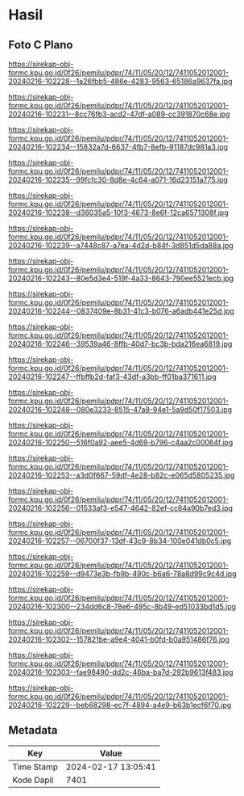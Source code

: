 # Hasil

## Foto C Plano

https://sirekap-obj-formc.kpu.go.id/0f26/pemilu/pdpr/74/11/05/20/12/7411052012001-20240216-102228--1a26fbb5-486e-4283-9563-65186a9637fa.jpg

https://sirekap-obj-formc.kpu.go.id/0f26/pemilu/pdpr/74/11/05/20/12/7411052012001-20240216-102231--8cc76fb3-acd2-47df-a089-cc391870c68e.jpg

https://sirekap-obj-formc.kpu.go.id/0f26/pemilu/pdpr/74/11/05/20/12/7411052012001-20240216-102234--15832a7d-6637-4fb7-8efb-91187dc981a3.jpg

https://sirekap-obj-formc.kpu.go.id/0f26/pemilu/pdpr/74/11/05/20/12/7411052012001-20240216-102235--99fcfc30-8d8e-4c64-a071-16d23151a775.jpg

https://sirekap-obj-formc.kpu.go.id/0f26/pemilu/pdpr/74/11/05/20/12/7411052012001-20240216-102238--d36035a5-10f3-4673-8e6f-12ca6571308f.jpg

https://sirekap-obj-formc.kpu.go.id/0f26/pemilu/pdpr/74/11/05/20/12/7411052012001-20240216-102239--a7448c87-a7ea-4d2d-b84f-3d851d5da88a.jpg

https://sirekap-obj-formc.kpu.go.id/0f26/pemilu/pdpr/74/11/05/20/12/7411052012001-20240216-102243--80e5d3e4-519f-4a33-8643-790ee5521ecb.jpg

https://sirekap-obj-formc.kpu.go.id/0f26/pemilu/pdpr/74/11/05/20/12/7411052012001-20240216-102244--0837409e-8b31-41c3-b076-a6adb441e25d.jpg

https://sirekap-obj-formc.kpu.go.id/0f26/pemilu/pdpr/74/11/05/20/12/7411052012001-20240216-102246--39539a46-8ffb-40d7-bc3b-bda216ea6819.jpg

https://sirekap-obj-formc.kpu.go.id/0f26/pemilu/pdpr/74/11/05/20/12/7411052012001-20240216-102247--ffbffb2d-faf3-43df-a3bb-ff01ba371611.jpg

https://sirekap-obj-formc.kpu.go.id/0f26/pemilu/pdpr/74/11/05/20/12/7411052012001-20240216-102248--080e3233-8515-47a8-94e1-5a9d50f17503.jpg

https://sirekap-obj-formc.kpu.go.id/0f26/pemilu/pdpr/74/11/05/20/12/7411052012001-20240216-102250--516f0a92-aee5-4d69-b796-c4aa2c00064f.jpg

https://sirekap-obj-formc.kpu.go.id/0f26/pemilu/pdpr/74/11/05/20/12/7411052012001-20240216-102253--a3d0f667-59df-4e28-b82c-e065d5805235.jpg

https://sirekap-obj-formc.kpu.go.id/0f26/pemilu/pdpr/74/11/05/20/12/7411052012001-20240216-102256--01533af3-e547-4642-82ef-cc64a90b7ed3.jpg

https://sirekap-obj-formc.kpu.go.id/0f26/pemilu/pdpr/74/11/05/20/12/7411052012001-20240216-102257--06700f37-13df-43c9-8b34-100e041db0c5.jpg

https://sirekap-obj-formc.kpu.go.id/0f26/pemilu/pdpr/74/11/05/20/12/7411052012001-20240216-102259--d9473e3b-fb9b-490c-b6a6-78a8d99c9c4d.jpg

https://sirekap-obj-formc.kpu.go.id/0f26/pemilu/pdpr/74/11/05/20/12/7411052012001-20240216-102300--234dd6c8-78e6-495c-8b49-ed51033bd1d5.jpg

https://sirekap-obj-formc.kpu.go.id/0f26/pemilu/pdpr/74/11/05/20/12/7411052012001-20240216-102302--157821be-a9e4-4041-b0fd-b0a951486f76.jpg

https://sirekap-obj-formc.kpu.go.id/0f26/pemilu/pdpr/74/11/05/20/12/7411052012001-20240216-102303--fae98490-dd2c-46ba-ba7d-292b9613f483.jpg

https://sirekap-obj-formc.kpu.go.id/0f26/pemilu/pdpr/74/11/05/20/12/7411052012001-20240216-102229--beb68298-ec7f-4894-a4e9-b63b1ecf6f70.jpg


## Metadata

| Key        | Value               |
| ---------- | ------------------- |
| Time Stamp | 2024-02-17 13:05:41 |
| Kode Dapil | 7401                |




